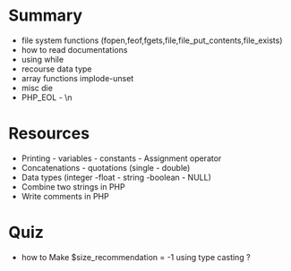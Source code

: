 
# Summary
 *  file system functions (fopen,feof,fgets,file,file_put_contents,file_exists)
 *  how to read documentations
 *  using while
 *  recourse data type
 *  array functions implode-unset
 *  misc die
 * PHP_EOL - \n

# Resources
- Printing - variables - constants - Assignment operator
- Concatenations - quotations (single - double)
- Data types (integer -float - string -boolean - NULL)
- Combine two strings in PHP
- Write comments in PHP

# Quiz
- how to Make $size_recommendation = -1 using type casting ?


